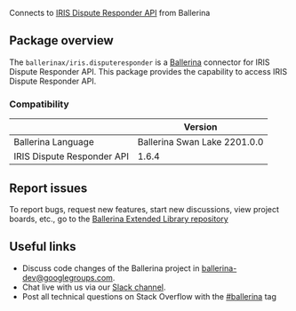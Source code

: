 Connects to [IRIS Dispute Responder API](https://www.iriscrm.com/api) from Ballerina

## Package overview
The `ballerinax/iris.disputeresponder` is a [Ballerina](https://ballerina.io/) connector for IRIS Dispute Responder API.
This package provides the capability to access IRIS Dispute Responder API.

### Compatibility
|                               | Version                         |
|-------------------------------|---------------------------------|
| Ballerina Language            | Ballerina Swan Lake 2201.0.0      | 
| IRIS Dispute Responder API    | 1.6.4                           |

## Report issues
To report bugs, request new features, start new discussions, view project boards, etc., go to the [Ballerina Extended Library repository](https://github.com/ballerina-platform/ballerina-extended-library)

## Useful links
- Discuss code changes of the Ballerina project in [ballerina-dev@googlegroups.com](mailto:ballerina-dev@googlegroups.com).
- Chat live with us via our [Slack channel](https://ballerina.io/community/slack/).
- Post all technical questions on Stack Overflow with the [#ballerina](https://stackoverflow.com/questions/tagged/ballerina) tag
